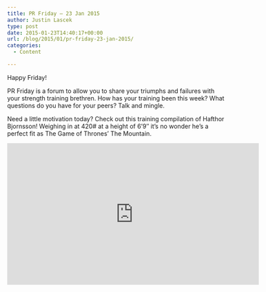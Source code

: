 ```yaml
---
title: PR Friday – 23 Jan 2015
author: Justin Lascek
type: post
date: 2015-01-23T14:40:17+00:00
url: /blog/2015/01/pr-friday-23-jan-2015/
categories:
  - Content

---
```

Happy Friday!

PR Friday is a forum to allow you to share your triumphs and failures with your strength training brethren. How has your training been this week? What questions do you have for your peers? Talk and mingle.

Need a little motivation today? Check out this training compilation of Hafthor Bjornsson! Weighing in at 420# at a height of 6&#8217;9&#8243; it&#8217;s no wonder he&#8217;s a perfect fit as The Game of Thrones&#8217; The Mountain.

<span class="embed-youtube" style="text-align:center; display: block;"><iframe class='youtube-player' type='text/html' width='584' height='329' src='https://www.youtube.com/embed/hrsb-Hcey0o?version=3&#038;rel=1&#038;fs=1&#038;autohide=2&#038;showsearch=0&#038;showinfo=1&#038;iv_load_policy=1&#038;wmode=transparent' allowfullscreen='true' style='border:0;'></iframe></span>
